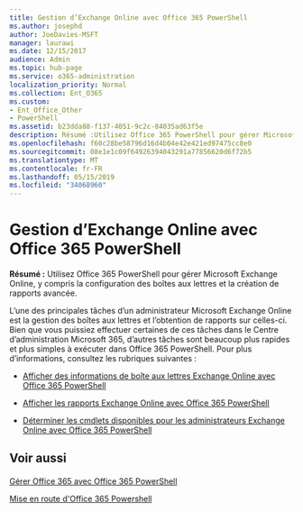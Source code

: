 ```yaml
---
title: Gestion d’Exchange Online avec Office 365 PowerShell
ms.author: josephd
author: JoeDavies-MSFT
manager: laurawi
ms.date: 12/15/2017
audience: Admin
ms.topic: hub-page
ms.service: o365-administration
localization_priority: Normal
ms.collection: Ent_O365
ms.custom:
- Ent_Office_Other
- PowerShell
ms.assetid: b23dda88-f137-4051-9c2c-84035ad63f5e
description: Résumé :Utilisez Office 365 PowerShell pour gérer Microsoft Exchange Online, y compris la configuration des boîtes aux lettres et la création de rapports avancée.
ms.openlocfilehash: f60c28be58796d16d4b04e42e421ed97475cc8e0
ms.sourcegitcommit: 08e1e1c09f64926394043291a77856620d6f72b5
ms.translationtype: MT
ms.contentlocale: fr-FR
ms.lasthandoff: 05/15/2019
ms.locfileid: "34068960"
---
```

# <a name="manage-exchange-online-with-office-365-powershell"></a>Gestion d’Exchange Online avec Office 365 PowerShell

 **Résumé :** Utilisez Office 365 PowerShell pour gérer Microsoft Exchange Online, y compris la configuration des boîtes aux lettres et la création de rapports avancée.
  
L’une des principales tâches d’un administrateur Microsoft Exchange Online est la gestion des boîtes aux lettres et l’obtention de rapports sur celles-ci. Bien que vous puissiez effectuer certaines de ces tâches dans le Centre d’administration Microsoft 365, d’autres tâches sont beaucoup plus rapides et plus simples à exécuter dans Office 365 PowerShell. Pour plus d’informations, consultez les rubriques suivantes :
  
- [Afficher des informations de boîte aux lettres Exchange Online avec Office 365 PowerShell](https://technet.microsoft.com/en-us/library/mt771881%28v=exchg.160%29.aspx)
    
- [Afficher les rapports Exchange Online avec Office 365 PowerShell](https://technet.microsoft.com/en-us/library/mt771882%28v=exchg.160%29.aspx)
    
- [Déterminer les cmdlets disponibles pour les administrateurs Exchange Online avec Office 365 PowerShell](https://technet.microsoft.com/en-us/library/mt771883%28v=exchg.160%29.aspx)
    
## <a name="see-also"></a>Voir aussi

#### 

[Gérer Office 365 avec Office 365 PowerShell](manage-office-365-with-office-365-powershell.md)
  
[Mise en route d'Office 365 Powershell](getting-started-with-office-365-powershell.md)

